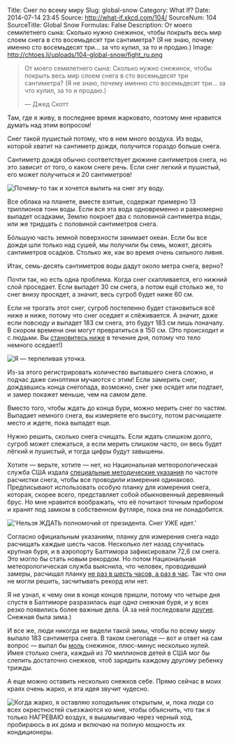 Title: Снег по всему миру
Slug: global-snow
Category: What If?
Date: 2014-07-14 23:45
Source: http://what-if.xkcd.com/104/
SourceNum: 104
SourceTitle: Global Snow
Formulas: False
Description: От моего семилетнего сына: Сколько нужно снежинок, чтобы покрыть весь мир слоем снега в сто восемьдесят три сантиметра? (Я не знаю, почему именно сто восемьдесят три… за что купил, за то и продаю.)
Image: http://chtoes.li/uploads/104-global-snow/fight_ru.png

> От моего семилетнего сына: Сколько нужно снежинок, чтобы покрыть весь мир слоем снега в сто восемьдесят три сантиметра? (Я не знаю, почему именно сто восемьдесят три… за что купил, за то и продаю.)
>
> — Джед Скотт

Там, где я живу, в последнее время жарковато, поэтому мне нравится думать над этим вопросом!

Снег такой пушистый потому, что в нем много воздуха. Из воды, которой хватит на сантиметр дождя, получится гораздо больше снега.

Сантиметр дождя обычно соответствует дюжине сантиметров снега, но это зависит от того, о каком снеге речь. Если снег легкий и пушистый, его может получиться и 20 сантиметров!

![](/uploads/104-global-snow/comparison_ru.png "Почему-то так и хочется вылить на снег эту воду.")

Все облака на планете, вместе взятые, содержат примерно 13 триллионов тонн воды. Если вся эта вода одновременно и равномерно выпадет осадками, Землю покроет два с половиной сантиметра воды, или же тридцать с половиной сантиметров снега.

Бóльшую часть земной поверхности занимает океан. Если бы все дожди шли только над сушей, мы получили бы семь, может, десять сантиметров осадков. Столько же, как во время очень сильного ливня.

Итак, семь-десять сантиметров воды дадут около метра снега, верно?

Почти так, но есть одна проблема. Когда снег скапливается, его нижний слой проседает. Если выпадет 30 см снега, а потом ещё столько же, то снег внизу просядет, а значит, весь сугроб будет ниже 60 см.

Если не трогать этот снег, сугроб постепенно будет становиться всё ниже и ниже, потому что снег оседает и слёживается. А значит, даже если повсюду и выпадет 183 см снега, это будут 183 см лишь поначалу. В скором времени они могут превратиться в 150 см. (Это происходит и с людьми. Вы [становитесь ниже](http://www.ncbi.nlm.nih.gov/pmc/articles/PMC1545095/?page=1) в течение дня, потому что тело немного оседает!)

![](/uploads/104-global-snow/pond_ru.png "Я — терпеливая уточка.")

Из-за этого регистрировать количество выпавшего снега сложно, и подчас даже синоптики мучаются с этим! Если замерить снег, дождавшись конца снегопада, возможно, снег уже осядет или подтает, и замер покажет меньше, чем на самом деле.

Вместо того, чтобы ждать до конца бури, можно мерить снег по частям. Выпадает немного снега, вы измеряете его высоту, потом расчищаете место и ждете, пока выпадет еще.

Нужно решить, сколько снега счищать. Если ждать слишком долго, сугроб может слежаться, а если мерить слишком часто, он весь будет лёгкий и пушистый, и тогда цифры будут завышены.

Хотите — верьте, хотите — нет, но Национальная метеорологическая служба США издала [специальные методические указания](http://www.srh.noaa.gov/images/mrx/coop/SnowMeasurementTraining.pdf) по частоте расчистки снега, чтобы все проводили измерения одинаково. Предписывают использовать особую планку для измерения снега, которая, скорее всего, представляет собой обыкновенный деревянный брус. Но мне нравится воображать, что её почитают точным прибором и хранят под замком в собственном футляре, пока она не понадобится.

![](/uploads/104-global-snow/board_ru.png "'Нельзя ЖДАТЬ полномочий от президента. Снег УЖЕ идет.'")

Согласно официальным указаниям, планку для измерения снега надо расчищать каждые шесть часов. Несколько лет назад случилась крупная буря, и в аэропорту Балтимора зафиксировали 72,6 см снега. Это могло бы стать новым рекордом. Но потом Национальная метеорологическая служба выяснила, что человек, проводивший замеры, расчищал планку [не раз в шесть часов, а раз в час](http://articles.baltimoresun.com/2010-02-07/news/bal-md.storm07feb07_1_baltimore-washington-forecast-office-snow-depth-biggest-storm). Так что они не могли решить, засчитывать рекорд или нет.

Я не узнал, к чему они в конце концов пришли, потому что четыре дня спустя в Балтиморе разразилась _еще одна_ снежная буря, и у всех резко появились более важные дела. (А за ней последовали [другие](https://en.wikipedia.org/wiki/North_American_blizzards_of_2010). Снежная была зима.)

И все же, люди никогда не видели такой зимы, чтобы по всему миру выпало 183 сантиметра снега. В таком снегопаде — вот и ответ на сам вопрос — выпал бы [моль](http://chtoes.li/page/a-mole-of-moles) снежинок, плюс-минус несколько нулей. Имея столько снега, каждый из 70 миллионов детей в США мог бы слепить достаточно снежков, чтоб зарядить каждому _другому_ ребенку трижды.

А еще можно оставить несколько снежков себе. Прямо сейчас в моих краях очень жарко, и эта идея звучит чудесно.

![](/uploads/104-global-snow/fight_ru.png "Когда жарко, я оставляю холодильник открытым, и, пока люди со всех окрестностей съезжаются ко мне, чтобы объяснить, что так я только НАГРЕВАЮ воздух, я вышмыгиваю через черный ход, пробираюсь в их дома и включаю на полную мощность их кондиционеры.")
